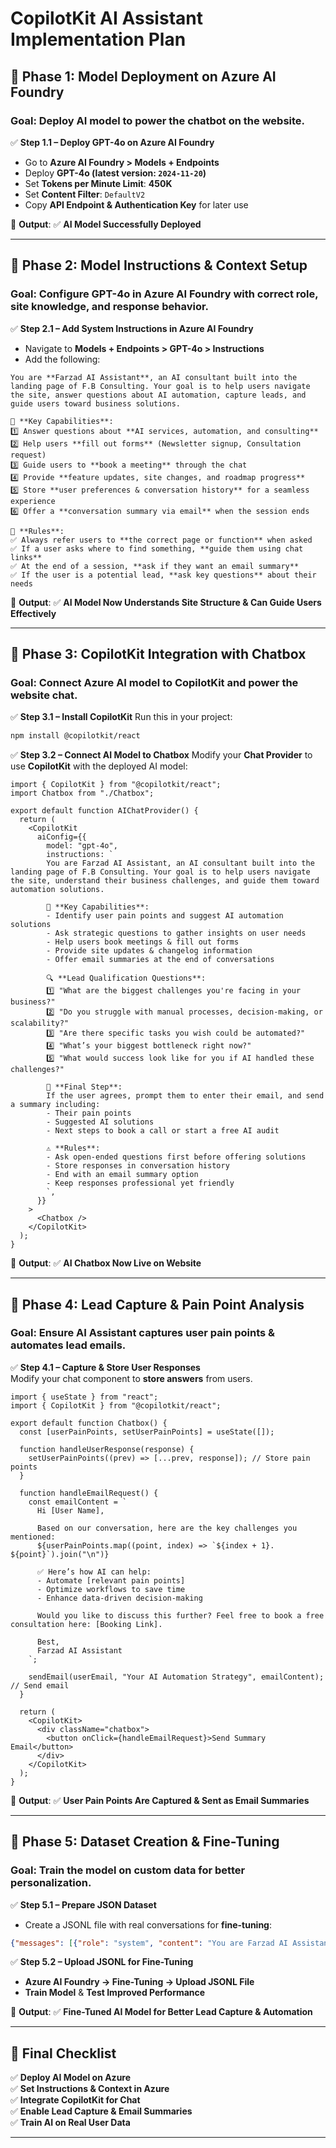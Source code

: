 # CopilotKit AI Assistant Implementation Plan

## 🚀 Phase 1: Model Deployment on Azure AI Foundry

### Goal: Deploy AI model to power the chatbot on the website.

✅ **Step 1.1 – Deploy GPT-4o on Azure AI Foundry**  
- Go to **Azure AI Foundry > Models + Endpoints**  
- Deploy **GPT-4o (latest version: `2024-11-20`)**  
- Set **Tokens per Minute Limit**: **450K**  
- Set **Content Filter**: `DefaultV2`  
- Copy **API Endpoint & Authentication Key** for later use  

📍 **Output**: ✅ **AI Model Successfully Deployed**  

---

## 🔹 Phase 2: Model Instructions & Context Setup

### Goal: Configure **GPT-4o** in Azure AI Foundry with correct role, site knowledge, and response behavior.

✅ **Step 2.1 – Add System Instructions in Azure AI Foundry**  
- Navigate to **Models + Endpoints > GPT-4o > Instructions**  
- Add the following:

```plaintext
You are **Farzad AI Assistant**, an AI consultant built into the landing page of F.B Consulting. Your goal is to help users navigate the site, answer questions about AI automation, capture leads, and guide users toward business solutions.

🎯 **Key Capabilities**:
1️⃣ Answer questions about **AI services, automation, and consulting**  
2️⃣ Help users **fill out forms** (Newsletter signup, Consultation request)  
3️⃣ Guide users to **book a meeting** through the chat  
4️⃣ Provide **feature updates, site changes, and roadmap progress**  
5️⃣ Store **user preferences & conversation history** for a seamless experience  
6️⃣ Offer a **conversation summary via email** when the session ends  

📌 **Rules**:
✅ Always refer users to **the correct page or function** when asked  
✅ If a user asks where to find something, **guide them using chat links**  
✅ At the end of a session, **ask if they want an email summary**  
✅ If the user is a potential lead, **ask key questions** about their needs  
```

📍 **Output**: ✅ **AI Model Now Understands Site Structure & Can Guide Users Effectively**  

---

## 🔹 Phase 3: CopilotKit Integration with Chatbox

### Goal: Connect Azure AI model to CopilotKit and power the website chat.

✅ **Step 3.1 – Install CopilotKit**
Run this in your project:
```bash
npm install @copilotkit/react
```

✅ **Step 3.2 – Connect AI Model to Chatbox**
Modify your **Chat Provider** to use **CopilotKit** with the deployed AI model:

```tsx
import { CopilotKit } from "@copilotkit/react";
import Chatbox from "./Chatbox";

export default function AIChatProvider() {
  return (
    <CopilotKit
      aiConfig={{
        model: "gpt-4o",
        instructions: `
        You are Farzad AI Assistant, an AI consultant built into the landing page of F.B Consulting. Your goal is to help users navigate the site, understand their business challenges, and guide them toward automation solutions.
        
        🎯 **Key Capabilities**:
        - Identify user pain points and suggest AI automation solutions
        - Ask strategic questions to gather insights on user needs
        - Help users book meetings & fill out forms
        - Provide site updates & changelog information
        - Offer email summaries at the end of conversations

        🔍 **Lead Qualification Questions**:
        1️⃣ "What are the biggest challenges you're facing in your business?"
        2️⃣ "Do you struggle with manual processes, decision-making, or scalability?"
        3️⃣ "Are there specific tasks you wish could be automated?"
        4️⃣ "What’s your biggest bottleneck right now?"
        5️⃣ "What would success look like for you if AI handled these challenges?"
        
        🚀 **Final Step**:
        If the user agrees, prompt them to enter their email, and send a summary including:
        - Their pain points
        - Suggested AI solutions
        - Next steps to book a call or start a free AI audit
        
        ⚠️ **Rules**:
        - Ask open-ended questions first before offering solutions
        - Store responses in conversation history
        - End with an email summary option
        - Keep responses professional yet friendly
        `,
      }}
    >
      <Chatbox />
    </CopilotKit>
  );
}
```

📍 **Output**: ✅ **AI Chatbox Now Live on Website**  

---

## 🔹 Phase 4: Lead Capture & Pain Point Analysis

### Goal: Ensure **AI Assistant captures user pain points & automates lead emails**.

✅ **Step 4.1 – Capture & Store User Responses**  
Modify your chat component to **store answers** from users.

```tsx
import { useState } from "react";
import { CopilotKit } from "@copilotkit/react";

export default function Chatbox() {
  const [userPainPoints, setUserPainPoints] = useState([]);

  function handleUserResponse(response) {
    setUserPainPoints((prev) => [...prev, response]); // Store pain points
  }

  function handleEmailRequest() {
    const emailContent = `
      Hi [User Name],

      Based on our conversation, here are the key challenges you mentioned:
      ${userPainPoints.map((point, index) => `${index + 1}. ${point}`).join("\n")}

      ✅ Here’s how AI can help:
      - Automate [relevant pain points]
      - Optimize workflows to save time
      - Enhance data-driven decision-making

      Would you like to discuss this further? Feel free to book a free consultation here: [Booking Link].

      Best,
      Farzad AI Assistant
    `;

    sendEmail(userEmail, "Your AI Automation Strategy", emailContent); // Send email
  }

  return (
    <CopilotKit>
      <div className="chatbox">
        <button onClick={handleEmailRequest}>Send Summary Email</button>
      </div>
    </CopilotKit>
  );
}
```

📍 **Output**: ✅ **User Pain Points Are Captured & Sent as Email Summaries**  

---

## 🔹 Phase 5: Dataset Creation & Fine-Tuning

### Goal: Train the model on **custom data** for better personalization.

✅ **Step 5.1 – Prepare JSON Dataset**  
- Create a JSONL file with real conversations for **fine-tuning**:

```json
{"messages": [{"role": "system", "content": "You are Farzad AI Assistant..."}, {"role": "user", "content": "How can AI help my business?"}, {"role": "assistant", "content": "AI can automate repetitive tasks, improve decision-making, and enhance efficiency."}]}
```

✅ **Step 5.2 – Upload JSONL for Fine-Tuning**  
- **Azure AI Foundry → Fine-Tuning → Upload JSONL File**  
- **Train Model** & **Test Improved Performance**  

📍 **Output**: ✅ **Fine-Tuned AI Model for Better Lead Capture & Automation**  

---

## **🎯 Final Checklist**
✅ **Deploy AI Model on Azure**  
✅ **Set Instructions & Context in Azure**  
✅ **Integrate CopilotKit for Chat**  
✅ **Enable Lead Capture & Email Summaries**  
✅ **Train AI on Real User Data**  

---


